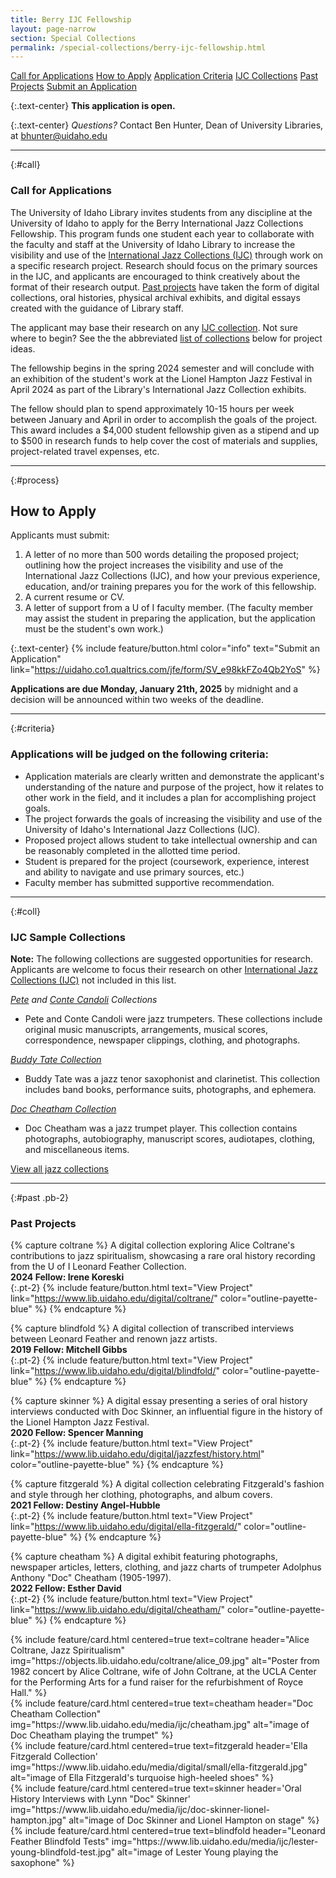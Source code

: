 ```yaml
---
title: Berry IJC Fellowship
layout: page-narrow
section: Special Collections
permalink: /special-collections/berry-ijc-fellowship.html
---
```


<div class="text-center mb-2 pt-3">
    <a href="#call" class="btn btn-secondary btn-sm my-2 mx-1">Call for Applications</a>
    <a href="#process" class="btn btn-secondary btn-sm my-2 mx-1">How to Apply</a>
    <a href="#criteria" class="btn btn-secondary btn-sm my-2 mx-1">Application Criteria</a>
    <a href="#coll" class="btn btn-secondary btn-sm my-2 mx-1">IJC Collections</a>
    <a href="#past" class="btn btn-secondary btn-sm my-2 mx-1">Past Projects</a>
    <a href="https://uidaho.co1.qualtrics.com/jfe/form/SV_e98kkFZo4Qb2YoS" class="btn btn-info my-2 mx-1"><span class="fas fa-edit"></span> Submit an Application</a>
</div>

{:.text-center}
**This application is open.**

{:.text-center}
*Questions?* Contact Ben Hunter, Dean of University Libraries, at [bhunter@uidaho.edu](mailto:bhunter@uidaho.edu)

---

{:#call}
### Call for Applications

The University of Idaho Library invites students from any discipline at the University of Idaho to apply for the Berry International Jazz Collections Fellowship. 
This program funds one student each year to collaborate with the faculty and staff at the University of Idaho Library to increase the visibility and use of the [International Jazz Collections (IJC)](https://www.ijc.uidaho.edu/) through work on a specific research project. 
Research should focus on the primary sources in the IJC, and applicants are encouraged to think creatively about the format of their research output. 
[Past projects](#past) have taken the form of digital collections, oral histories, physical archival exhibits, and digital essays created with the guidance of Library staff.

The applicant may base their research on any [IJC collection](https://www.ijc.uidaho.edu/). 
Not sure where to begin? 
See the the abbreviated [list of collections](#coll) below for project ideas.

The fellowship begins in the spring 2024 semester and will conclude with an exhibition of the student's work at the Lionel Hampton Jazz Festival in April 2024 as part of the Library's International Jazz Collection exhibits. 

The fellow should plan to spend approximately 10-15 hours per week between January and April in order to accomplish the goals of the project. 
This award includes a $4,000 student fellowship given as a stipend and up to $500 in research funds to help cover the cost of materials and supplies, project-related travel expenses, etc.

---

{:#process}
## How to Apply

Applicants must submit:
1. A letter of no more than 500 words detailing the proposed project; outlining how the project increases the visibility and use of the International Jazz Collections (IJC), and how your previous experience, education, and/or training prepares you for the work of this fellowship.
2. A current resume or CV.
3. A letter of support from a U of I faculty member. (The faculty member may assist the student in preparing the application, but the application must be the student's own work.)

{:.text-center}
{% include feature/button.html color="info" text="Submit an Application" link="https://uidaho.co1.qualtrics.com/jfe/form/SV_e98kkFZo4Qb2YoS" %}

**Applications are due Monday, January 21th, 2025** by midnight and a decision will be announced within two weeks of the deadline.

---

{:#criteria}
### Applications will be judged on the following criteria:

- Application materials are clearly written and demonstrate the applicant's understanding of the nature and purpose of the project, how it relates to other work in the field, and it includes a plan for accomplishing project goals.
- The project forwards the goals of increasing the visibility and use of the University of Idaho's International Jazz Collections (IJC).
- Proposed project allows student to take intellectual ownership and can be reasonably completed in the allotted time period.
- Student is prepared for the project (coursework, experience, interest and ability to navigate and use primary sources, etc.)
- Faculty member has submitted supportive recommendation.

---

{:#coll}
### IJC Sample Collections

**Note:** The following collections are suggested opportunities for research. Applicants are welcome to focus their research on other [International Jazz Collections (IJC)](https://www.ijc.uidaho.edu/) not included in this list.

*[Pete](https://archiveswest.orbiscascade.org/ark:/80444/xv39807) and [Conte Candoli](https://archiveswest.orbiscascade.org/ark:/80444/xv92407) Collections*
- Pete and Conte Candoli were jazz trumpeters. These collections include original music manuscripts, arrangements, musical scores, correspondence, newspaper clippings, clothing, and photographs.

*[Buddy Tate Collection](https://archiveswest.orbiscascade.org/ark:/80444/xv22534)*
- Buddy Tate was a jazz tenor saxophonist and clarinetist. This collection includes band books, performance suits, photographs, and ephemera.

*[Doc Cheatham Collection](https://archiveswest.orbiscascade.org/ark:/80444/xv94027)*
- Doc Cheatham was a jazz trumpet player. This collection contains photographs, autobiography, manuscript scores, audiotapes, clothing, and miscellaneous items.

<div class="text-center">
<a href="https://www.ijc.uidaho.edu/" class="btn btn-payette-blue my-2 mx-1"><span class="fas fa-guitar"></span> View all jazz collections</a>
</div>

---

{:#past .pb-2}
### Past Projects

{% capture coltrane %}
A digital collection exploring Alice Coltrane's contributions to jazz spiritualism, showcasing a rare oral history recording from the U of I Leonard Feather Collection.
<br>
**2024 Fellow: Irene Koreski**
<br>
{:.pt-2}
{% include feature/button.html text="View Project" link="https://www.lib.uidaho.edu/digital/coltrane/" color="outline-payette-blue" %}
{% endcapture %}

{% capture blindfold %}
A digital collection of transcribed interviews between Leonard Feather and renown jazz artists.
<br>
**2019 Fellow: Mitchell Gibbs**
<br>
{:.pt-2}
{% include feature/button.html text="View Project" link="https://www.lib.uidaho.edu/digital/blindfold/" color="outline-payette-blue" %}
{% endcapture %}

{% capture skinner %}
A digital essay presenting a series of oral history interviews conducted with Doc Skinner, an influential figure in the history of the Lionel Hampton Jazz Festival.
<br>
**2020 Fellow: Spencer Manning**
<br>
{:.pt-2}
{% include feature/button.html text="View Project" link="https://www.lib.uidaho.edu/digital/jazzfest/history.html" color="outline-payette-blue" %}
{% endcapture %}

{% capture fitzgerald %}
A digital collection celebrating Fitzgerald's fashion and style through her clothing, photographs, and album covers.
<br>
**2021 Fellow: Destiny Angel-Hubble**
<br>
{:.pt-2}
{% include feature/button.html text="View Project" link="https://www.lib.uidaho.edu/digital/ella-fitzgerald/" color="outline-payette-blue" %}
{% endcapture %}

{% capture cheatham %}
A digital exhibit featuring photographs, newspaper articles, letters, clothing, and jazz charts of trumpeter Adolphus Anthony "Doc" Cheatham (1905-1997).
<br>
**2022 Fellow: Esther David**
<br>
{:.pt-2}
{% include feature/button.html text="View Project" link="https://www.lib.uidaho.edu/digital/cheatham/" color="outline-payette-blue" %}
{% endcapture %}

<div class="row justify-content-center">
<div class="col-md-6">
{% include feature/card.html centered=true text=coltrane header="Alice Coltrane, Jazz Spiritualism" img="https://objects.lib.uidaho.edu/coltrane/alice_09.jpg" alt="Poster from 1982 concert by Alice Coltrane, wife of John Coltrane, at the UCLA Center for the Performing Arts for a fund raiser for the refurbishment of Royce Hall." %}
</div>
<div class="col-md-6">
{% include feature/card.html centered=true text=cheatham header="Doc Cheatham Collection" img="https://www.lib.uidaho.edu/media/ijc/cheatham.jpg" alt="image of Doc Cheatham playing the trumpet" %}
</div>
<div class="col-md-6">
{% include feature/card.html centered=true text=fitzgerald header='Ella Fitzgerald Collection' img="https://www.lib.uidaho.edu/media/digital/small/ella-fitzgerald.jpg" alt="image of Ella Fitzgerald's turquoise high-heeled shoes" %}
</div>
<div class="col-md-6">
{% include feature/card.html centered=true text=skinner header='Oral History Interviews with Lynn "Doc" Skinner' img="https://www.lib.uidaho.edu/media/ijc/doc-skinner-lionel-hampton.jpg" alt="image of Doc Skinner and Lionel Hampton on stage" %}
</div>
<div class="col-md-6">
{% include feature/card.html centered=true text=blindfold header="Leonard Feather Blindfold Tests" img="https://www.lib.uidaho.edu/media/ijc/lester-young-blindfold-test.jpg" alt="image of Lester Young playing the saxophone" %}
</div>
<div>